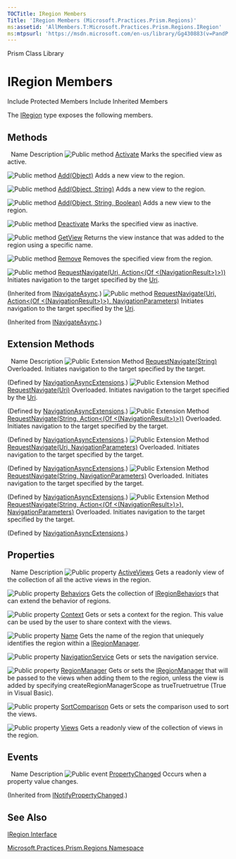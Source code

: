 ```yaml
---
TOCTitle: IRegion Members
Title: 'IRegion Members (Microsoft.Practices.Prism.Regions)'
ms:assetid: 'AllMembers.T:Microsoft.Practices.Prism.Regions.IRegion'
ms:mtpsurl: 'https://msdn.microsoft.com/en-us/library/Gg430883(v=PandP.50)'
---
```


Prism Class Library

IRegion Members
===============

Include Protected Members
Include Inherited Members

The [IRegion](https://msdn.microsoft.com/t:microsoft.practices.prism.regions.iregion) type exposes the following members.

Methods
-------

<span id="methodTableToggle"></span>
 
Name
Description
![](https://msdn.microsoft.com/en-us/Gg430883.pubmethod(en-us,PandP.50).gif "Public method")
[Activate](https://msdn.microsoft.com/m:microsoft.practices.prism.regions.iregion.activate(system.object))
Marks the specified view as active.

![](https://msdn.microsoft.com/en-us/Gg430883.pubmethod(en-us,PandP.50).gif "Public method")
[Add(Object)](https://msdn.microsoft.com/m:microsoft.practices.prism.regions.iregion.add(system.object))
Adds a new view to the region.

![](https://msdn.microsoft.com/en-us/Gg430883.pubmethod(en-us,PandP.50).gif "Public method")
[Add(Object, String)](https://msdn.microsoft.com/m:microsoft.practices.prism.regions.iregion.add(system.object%2csystem.string))
Adds a new view to the region.

![](https://msdn.microsoft.com/en-us/Gg430883.pubmethod(en-us,PandP.50).gif "Public method")
[Add(Object, String, Boolean)](https://msdn.microsoft.com/m:microsoft.practices.prism.regions.iregion.add(system.object%2csystem.string%2csystem.boolean))
Adds a new view to the region.

![](https://msdn.microsoft.com/en-us/Gg430883.pubmethod(en-us,PandP.50).gif "Public method")
[Deactivate](https://msdn.microsoft.com/m:microsoft.practices.prism.regions.iregion.deactivate(system.object))
Marks the specified view as inactive.

![](https://msdn.microsoft.com/en-us/Gg430883.pubmethod(en-us,PandP.50).gif "Public method")
[GetView](https://msdn.microsoft.com/m:microsoft.practices.prism.regions.iregion.getview(system.string))
Returns the view instance that was added to the region using a specific name.

![](https://msdn.microsoft.com/en-us/Gg430883.pubmethod(en-us,PandP.50).gif "Public method")
[Remove](https://msdn.microsoft.com/m:microsoft.practices.prism.regions.iregion.remove(system.object))
Removes the specified view from the region.

![](https://msdn.microsoft.com/en-us/Gg430883.pubmethod(en-us,PandP.50).gif "Public method")
[RequestNavigate(Uri, Action&lt;(Of &lt;(NavigationResult&gt;)&gt;))](https://msdn.microsoft.com/m:microsoft.practices.prism.regions.inavigateasync.requestnavigate(system.uri%2csystem.action%7bmicrosoft.practices.prism.regions.navigationresult%7d))
Initiates navigation to the target specified by the [Uri](http://msdn2.microsoft.com/en-us/library/txt7706a).

(Inherited from [INavigateAsync](https://msdn.microsoft.com/t:microsoft.practices.prism.regions.inavigateasync).)
![](https://msdn.microsoft.com/en-us/Gg430883.pubmethod(en-us,PandP.50).gif "Public method")
[RequestNavigate(Uri, Action&lt;(Of &lt;(NavigationResult&gt;)&gt;), NavigationParameters)](https://msdn.microsoft.com/m:microsoft.practices.prism.regions.inavigateasync.requestnavigate(system.uri%2csystem.action%7bmicrosoft.practices.prism.regions.navigationresult%7d%2cmicrosoft.practices.prism.regions.navigationparameters))
Initiates navigation to the target specified by the [Uri](http://msdn2.microsoft.com/en-us/library/txt7706a).

(Inherited from [INavigateAsync](https://msdn.microsoft.com/t:microsoft.practices.prism.regions.inavigateasync).)

Extension Methods
-----------------

<span id="extensionMethodTableToggle"></span>
 
Name
Description
![](https://msdn.microsoft.com/en-us/Gg430883.pubextension(en-us,PandP.50).gif "Public Extension Method")
[RequestNavigate(String)](https://msdn.microsoft.com/m:microsoft.practices.prism.regions.navigationasyncextensions.requestnavigate(microsoft.practices.prism.regions.inavigateasync%2csystem.string))
Overloaded.
Initiates navigation to the target specified by the target.

(Defined by [NavigationAsyncExtensions](https://msdn.microsoft.com/t:microsoft.practices.prism.regions.navigationasyncextensions).)
![](https://msdn.microsoft.com/en-us/Gg430883.pubextension(en-us,PandP.50).gif "Public Extension Method")
[RequestNavigate(Uri)](https://msdn.microsoft.com/m:microsoft.practices.prism.regions.navigationasyncextensions.requestnavigate(microsoft.practices.prism.regions.inavigateasync%2csystem.uri))
Overloaded.
Initiates navigation to the target specified by the [Uri](http://msdn2.microsoft.com/en-us/library/txt7706a).

(Defined by [NavigationAsyncExtensions](https://msdn.microsoft.com/t:microsoft.practices.prism.regions.navigationasyncextensions).)
![](https://msdn.microsoft.com/en-us/Gg430883.pubextension(en-us,PandP.50).gif "Public Extension Method")
[RequestNavigate(String, Action&lt;(Of &lt;(NavigationResult&gt;)&gt;))](https://msdn.microsoft.com/m:microsoft.practices.prism.regions.navigationasyncextensions.requestnavigate(microsoft.practices.prism.regions.inavigateasync%2csystem.string%2csystem.action%7bmicrosoft.practices.prism.regions.navigationresult%7d))
Overloaded.
Initiates navigation to the target specified by the target.

(Defined by [NavigationAsyncExtensions](https://msdn.microsoft.com/t:microsoft.practices.prism.regions.navigationasyncextensions).)
![](https://msdn.microsoft.com/en-us/Gg430883.pubextension(en-us,PandP.50).gif "Public Extension Method")
[RequestNavigate(Uri, NavigationParameters)](https://msdn.microsoft.com/m:microsoft.practices.prism.regions.navigationasyncextensions.requestnavigate(microsoft.practices.prism.regions.inavigateasync%2csystem.uri%2cmicrosoft.practices.prism.regions.navigationparameters))
Overloaded.
Initiates navigation to the target specified by the target.

(Defined by [NavigationAsyncExtensions](https://msdn.microsoft.com/t:microsoft.practices.prism.regions.navigationasyncextensions).)
![](https://msdn.microsoft.com/en-us/Gg430883.pubextension(en-us,PandP.50).gif "Public Extension Method")
[RequestNavigate(String, NavigationParameters)](https://msdn.microsoft.com/m:microsoft.practices.prism.regions.navigationasyncextensions.requestnavigate(microsoft.practices.prism.regions.inavigateasync%2csystem.string%2cmicrosoft.practices.prism.regions.navigationparameters))
Overloaded.
Initiates navigation to the target specified by the target.

(Defined by [NavigationAsyncExtensions](https://msdn.microsoft.com/t:microsoft.practices.prism.regions.navigationasyncextensions).)
![](https://msdn.microsoft.com/en-us/Gg430883.pubextension(en-us,PandP.50).gif "Public Extension Method")
[RequestNavigate(String, Action&lt;(Of &lt;(NavigationResult&gt;)&gt;), NavigationParameters)](https://msdn.microsoft.com/m:microsoft.practices.prism.regions.navigationasyncextensions.requestnavigate(microsoft.practices.prism.regions.inavigateasync%2csystem.string%2csystem.action%7bmicrosoft.practices.prism.regions.navigationresult%7d%2cmicrosoft.practices.prism.regions.navigationparameters))
Overloaded.
Initiates navigation to the target specified by the target.

(Defined by [NavigationAsyncExtensions](https://msdn.microsoft.com/t:microsoft.practices.prism.regions.navigationasyncextensions).)

Properties
----------

<span id="propertyTableToggle"></span>
 
Name
Description
![](https://msdn.microsoft.com/en-us/Gg430883.pubproperty(en-us,PandP.50).gif "Public property")
[ActiveViews](https://msdn.microsoft.com/p:microsoft.practices.prism.regions.iregion.activeviews)
Gets a readonly view of the collection of all the active views in the region.

![](https://msdn.microsoft.com/en-us/Gg430883.pubproperty(en-us,PandP.50).gif "Public property")
[Behaviors](https://msdn.microsoft.com/p:microsoft.practices.prism.regions.iregion.behaviors)
Gets the collection of [IRegionBehavior](https://msdn.microsoft.com/t:microsoft.practices.prism.regions.iregionbehavior)s that can extend the behavior of regions.

![](https://msdn.microsoft.com/en-us/Gg430883.pubproperty(en-us,PandP.50).gif "Public property")
[Context](https://msdn.microsoft.com/p:microsoft.practices.prism.regions.iregion.context)
Gets or sets a context for the region. This value can be used by the user to share context with the views.

![](https://msdn.microsoft.com/en-us/Gg430883.pubproperty(en-us,PandP.50).gif "Public property")
[Name](https://msdn.microsoft.com/p:microsoft.practices.prism.regions.iregion.name)
Gets the name of the region that uniequely identifies the region within a [IRegionManager](https://msdn.microsoft.com/t:microsoft.practices.prism.regions.iregionmanager).

![](https://msdn.microsoft.com/en-us/Gg430883.pubproperty(en-us,PandP.50).gif "Public property")
[NavigationService](https://msdn.microsoft.com/p:microsoft.practices.prism.regions.iregion.navigationservice)
Gets or sets the navigation service.

![](https://msdn.microsoft.com/en-us/Gg430883.pubproperty(en-us,PandP.50).gif "Public property")
[RegionManager](https://msdn.microsoft.com/p:microsoft.practices.prism.regions.iregion.regionmanager)
Gets or sets the [IRegionManager](https://msdn.microsoft.com/t:microsoft.practices.prism.regions.iregionmanager) that will be passed to the views when adding them to the region, unless the view is added by specifying createRegionManagerScope as trueTruetruetrue (True in Visual Basic).

![](https://msdn.microsoft.com/en-us/Gg430883.pubproperty(en-us,PandP.50).gif "Public property")
[SortComparison](https://msdn.microsoft.com/p:microsoft.practices.prism.regions.iregion.sortcomparison)
Gets or sets the comparison used to sort the views.

![](https://msdn.microsoft.com/en-us/Gg430883.pubproperty(en-us,PandP.50).gif "Public property")
[Views](https://msdn.microsoft.com/p:microsoft.practices.prism.regions.iregion.views)
Gets a readonly view of the collection of views in the region.

Events
------

<span id="eventTableToggle"></span>
 
Name
Description
![](https://msdn.microsoft.com/en-us/Gg430883.pubevent(en-us,PandP.50).gif "Public event")
[PropertyChanged](http://msdn2.microsoft.com/en-us/library/ms133023)
Occurs when a property value changes.

(Inherited from [INotifyPropertyChanged](http://msdn2.microsoft.com/en-us/library/ms133020).)

See Also
--------

<span id="seeAlsoToggle"></span>
[IRegion Interface](https://msdn.microsoft.com/t:microsoft.practices.prism.regions.iregion)

[Microsoft.Practices.Prism.Regions Namespace](https://msdn.microsoft.com/n:microsoft.practices.prism.regions)
